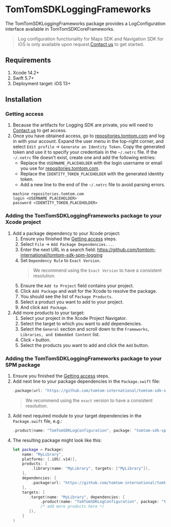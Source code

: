 # TomTomSDKLoggingFrameworks

The TomTomSDKLoggingFrameworks package provides a LogConfiguration interface available in TomTomSDKCoreFrameworks.

> Log configuration functionality for Maps SDK and Navigation SDK for iOS is only available upon request.[Contact us](https://developer.tomtom.com/tomtom-sdk-for-ios/request-access) to get started.

## Requirements

1. Xcode 14.2+
1. Swift 5.7+
1. Deployment target: iOS 13+

## Installation
### Getting access
1. Because the artifacts for Logging SDK are private, you will need to [Contact us](https://developer.tomtom.com/tomtom-sdk-for-ios/request-access) to get access.
2. Once you have obtained access, go to [repositories.tomtom.com](https://repositories.tomtom.com) and log in with your account. Expand the user menu in the top-right corner, and select `Edit profile` → `Generate an Identity Token`. Copy the generated token and use it to specify your credentials in the `~/.netrc` file. If the `~/.netrc` file doesn’t exist, create one and add the following entries:
    * Replace the `USERNAME_PLACEHOLDER` with the login username or email you use for [repositories.tomtom.com](https://repositories.tomtom.com).
    * Replace the `IDENTITY_TOKEN_PLACEHOLDER` with the generated identity token.
    * Add a new line to the end of the `~/.netrc` file to avoid parsing errors.
    ```
    machine repositories.tomtom.com
    login <USERNAME_PLACEHOLDER>
    password <IDENTITY_TOKEN_PLACEHOLDER>
    ```
### Adding the TomTomSDKLoggingFrameworks package to your Xcode project
1. Add a package dependency to your Xcode project:
    1. Ensure you finished the [Getting access](#getting-access) steps.
    2. Select `File` → `Add Package Dependencies...`.
    3. Enter the next URL in a search field: https://github.com/tomtom-international/tomtom-sdk-spm-logging
    4. Set `Dependency Rule` to `Exact Version`.
        > We recommend using the `Exact Version` to have a consistent resolution.
    5. Ensure the `Add to Project` field contains your project.
    6. Click `Add Package` and wait for the Xcode to resolve the package.
    7. You should see the list of `Package Products`.
    8. Select a product you want to add to your project.
    9. And click `Add Package`.
2. Add more products to your target:
    1. Select your project in the Xcode Project Navigator.
    2. Select the target to which you want to add dependencies.
    3. Select the `General` section and scroll down to the `Frameworks, Libraries, and Embedded Content` list.
    4. Click `+` button.
    5. Select the products you want to add and click the `Add` button.
### Adding the TomTomSDKLoggingFrameworks package to your SPM package
1. Ensure you finished the [Getting access](#getting-access) steps.
2. Add next line to your package dependencies in the `Package.swift` file:
    ```swift
    .package(url: "https://github.com/tomtom-international/tomtom-sdk-spm-logging", exact: "0.48.0")
    ```
    > We recommend using the `exact` version to have a consistent resolution.
3. Add next required module to your target dependencies in the `Package.swift` file, e.g.:
    ```swift
    .product(name: "TomTomSDKLogConfiguration", package: "tomtom-sdk-spm-logging")
    ```
4. The resulting package might look like this:
    ```swift
    let package = Package(
        name: "MyLibrary",
        platforms: [.iOS(.v14)],
        products: [
            .library(name: "MyLibrary", targets: ["MyLibrary"]),
        ],
        dependencies: [
            .package(url: "https://github.com/tomtom-international/tomtom-sdk-spm-logging", exact: "0.48.0")
        ],
        targets: [
           .target(name: "MyLibrary", dependencies: [
                .product(name: "TomTomSDKLogConfiguration", package: "tomtom-sdk-spm-logging")
                /* add more products here */
           ]),
        ]
    )
    ```